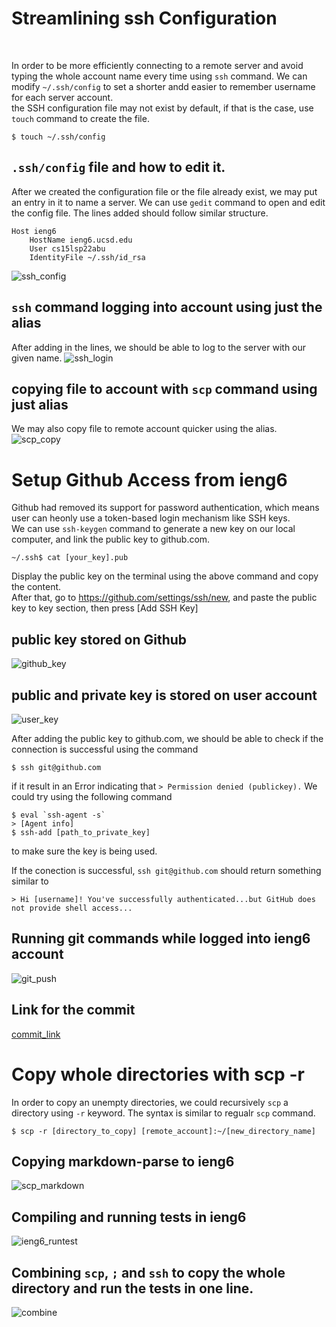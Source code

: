 # Streamlining ssh Configuration
<br>

In order to be more efficiently connecting to a remote server and avoid typing the whole account name every time using `ssh` command. We can modify `~/.ssh/config` to set a shorter andd easier to remember username for each server account.
<br>
the SSH configuration file may not exist by default, if that is the case, use `touch` command to create the file.
```
$ touch ~/.ssh/config
```
## **`.ssh/config` file and how to edit it.**

After we created the configuration file or the file already exist, we may put an entry in it to name a server. We can use `gedit` command to open and edit the config file. The lines added should follow similar structure.
```
Host ieng6
    HostName ieng6.ucsd.edu
    User cs15lsp22abu
    IdentityFile ~/.ssh/id_rsa
```
![ssh_config](lab4/ssh_config.png)

## **`ssh` command logging into account using just the alias**

After adding in the lines, we should be able to log to the server with our given name.
![ssh_login](lab4/ssh_login.png)
## **copying file to account with `scp` command using just alias**
We may also copy file to remote account quicker using the alias.
![scp_copy](lab4/scp_copy.png)

# Setup Github Access from ieng6
Github had removed its support for password authentication, which means user can heonly use a token-based login mechanism like SSH keys.<br>
We can use `ssh-keygen` command to generate a new key on our local computer, and link the public key to github.com.
```
~/.ssh$ cat [your_key].pub 
```
Display the public key on the terminal using the above command and copy the content.<br>
After that, go to https://github.com/settings/ssh/new, and paste the public key to key section, then press [Add SSH Key]<br>
## **public key stored on Github**
![github_key](lab4/github_key.png)
## **public and private key is stored on user account**
![user_key](lab4/user_key.png)

After adding the public key to github.com, we should be able to check if the connection is successful using the command
```
$ ssh git@github.com
```
if it result in an Error indicating that `> Permission denied (publickey).`
We could try using the following command 
```
$ eval `ssh-agent -s`
> [Agent info]
$ ssh-add [path_to_private_key] 
```
to make sure the key is being used.

If the conection is successful, `ssh git@github.com` should return something similar to
```
> Hi [username]! You've successfully authenticated...but GitHub does not provide shell access...

```
## **Running git commands while logged into ieng6 account**
![git_push](lab4/ieng6_push.png)
## **Link for the commit**
[commit_link](https://github.com/ChiSengWong/testing/commits/main/test.py)


# Copy whole directories with scp -r
In order to copy an unempty directories, we could recursively `scp` a directory using `-r` keyword.
The syntax is similar to regualr `scp` command.
```
$ scp -r [directory_to_copy] [remote_account]:~/[new_directory_name]
```
## **Copying markdown-parse to ieng6**
![scp_markdown](lab4/scp_r.png)

## **Compiling and running tests in ieng6**
![ieng6_runtest](lab4/ieng6_runTest.png)
## **Combining `scp`, `;` and `ssh` to copy the whole directory and run the tests in one line.**
![combine](lab4/combine.png)